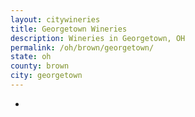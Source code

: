 ```yaml
---
layout: citywineries
title: Georgetown Wineries
description: Wineries in Georgetown, OH
permalink: /oh/brown/georgetown/
state: oh
county: brown
city: georgetown
---
```

-

